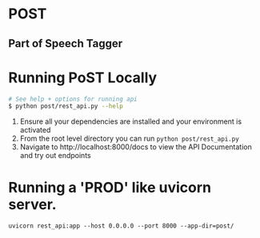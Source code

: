 # POST
## Part of Speech Tagger

# Running PoST Locally
```sh
# See help + options for running api
$ python post/rest_api.py --help
```

1. Ensure all your dependencies are installed and your environment is activated
2. From the root level directory you can run `python post/rest_api.py`
3. Navigate to http://localhost:8000/docs to view the API Documentation and try out endpoints


# Running a 'PROD' like uvicorn server.
 ```uvicorn rest_api:app --host 0.0.0.0 --port 8000 --app-dir=post/```